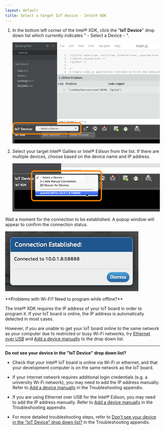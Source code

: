 ```yaml
---
layout: default
title: Select a target IoT device - Intel® XDK
---
```


1. In the bottom left corner of the Intel® XDK, click the "**IoT Device**" drop down list which currently indicates " - Select a Device - ".

    !["IoT Device" drop down list highlighted](images/xdk-iot_device_dropdown_highlighted.png)

2. Select your target Intel® Galileo or Intel® Edison from the list. If there are multiple devices, choose based on the device name and IP address. 

    ![A target device being selected in "IoT Device" drop down list](images/xdk-iot_device_dropdown_options_and_devices.png)

<div class="callout done" markdown="1">
Wait a moment for the connection to be established. A popup window will appear to confirm the connection status. 

![Connection established message](images/xdk-connection_established.png)
</div>

<div class="callout troubleshooting" markdown="1">
**Problems with Wi-Fi? Need to program while offline?**

The Intel® XDK requires the IP address of your IoT board in order to program it. If your IoT board is online, the IP address is automatically detected in most cases. 

However, if you are unable to get your IoT board online to the same network as your computer due to restricted or busy Wi-Fi networks, try [Ethernet over USB](../../connectivity/ethernet_over_usb/) and <span class="icon bookmark">[Add a device manually](troubleshooting.html#add-a-device-manually)</span> to the drop down list.

---

**Do not see your device in the "IoT Device" drop down list?**

* Check that your Intel® IoT board is online via Wi-Fi or ethernet, and that your development computer is on the same network as the IoT board.

* If your internet network requires additional login credentials (e.g. a university Wi-Fi network), you may need to add the IP address manually. Refer to <span class="icon bookmark">[Add a device manually](troubleshooting.html#add-a-device-manually)</span> in the Troubleshooting appendix.

* If you are using Ethernet over USB for the Intel® Edison, you may need to add the IP address manually. Refer to <span class="icon bookmark">[Add a device manually](troubleshooting.html#add-a-device-manually)</span> in the Troubleshooting appendix.

* For more detailed troubleshooting steps, refer to <span class="icon bookmark">[Don't see your device in the "IoT Device" drop down list?](troubleshooting.html#dont-see-your-device-in-the-iot-device-drop-down-list)</span> in the Troubleshooting appendix.
</div>